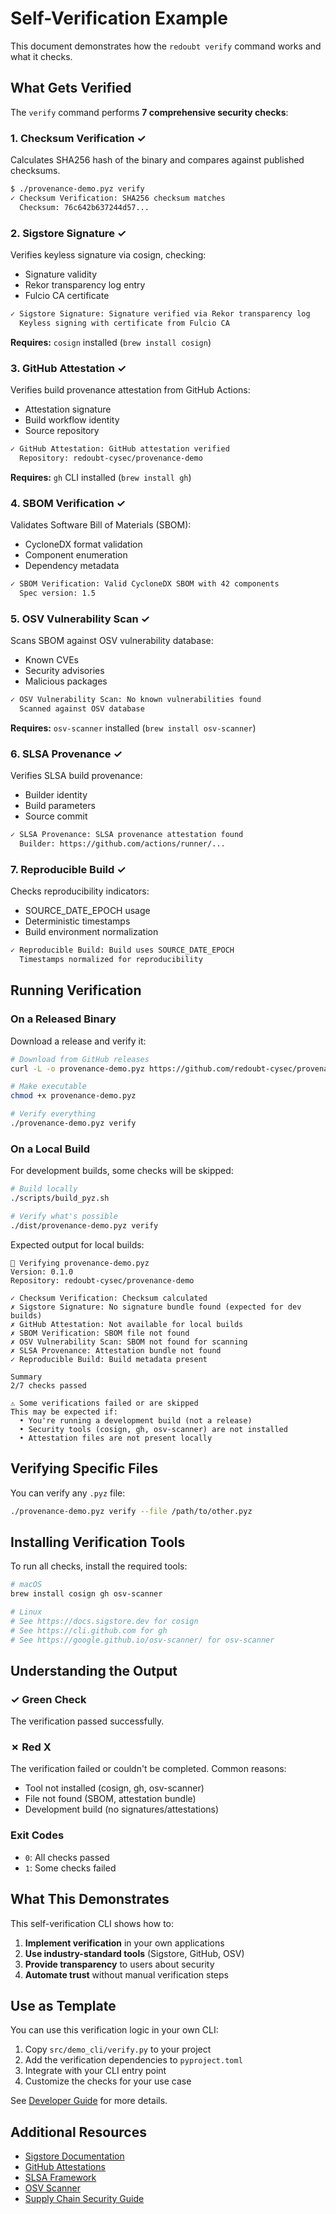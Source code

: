 # Self-Verification Example

This document demonstrates how the `redoubt verify` command works and what it checks.

## What Gets Verified

The `verify` command performs **7 comprehensive security checks**:

### 1. Checksum Verification ✓

Calculates SHA256 hash of the binary and compares against published checksums.

```bash
$ ./provenance-demo.pyz verify
✓ Checksum Verification: SHA256 checksum matches
  Checksum: 76c642b637244d57...
```

### 2. Sigstore Signature ✓

Verifies keyless signature via cosign, checking:

- Signature validity
- Rekor transparency log entry
- Fulcio CA certificate

```bash
✓ Sigstore Signature: Signature verified via Rekor transparency log
  Keyless signing with certificate from Fulcio CA
```

**Requires:** `cosign` installed (`brew install cosign`)

### 3. GitHub Attestation ✓

Verifies build provenance attestation from GitHub Actions:

- Attestation signature
- Build workflow identity
- Source repository

```bash
✓ GitHub Attestation: GitHub attestation verified
  Repository: redoubt-cysec/provenance-demo
```

**Requires:** `gh` CLI installed (`brew install gh`)

### 4. SBOM Verification ✓

Validates Software Bill of Materials (SBOM):

- CycloneDX format validation
- Component enumeration
- Dependency metadata

```bash
✓ SBOM Verification: Valid CycloneDX SBOM with 42 components
  Spec version: 1.5
```

### 5. OSV Vulnerability Scan ✓

Scans SBOM against OSV vulnerability database:

- Known CVEs
- Security advisories
- Malicious packages

```bash
✓ OSV Vulnerability Scan: No known vulnerabilities found
  Scanned against OSV database
```

**Requires:** `osv-scanner` installed (`brew install osv-scanner`)

### 6. SLSA Provenance ✓

Verifies SLSA build provenance:

- Builder identity
- Build parameters
- Source commit

```bash
✓ SLSA Provenance: SLSA provenance attestation found
  Builder: https://github.com/actions/runner/...
```

### 7. Reproducible Build ✓

Checks reproducibility indicators:

- SOURCE_DATE_EPOCH usage
- Deterministic timestamps
- Build environment normalization

```bash
✓ Reproducible Build: Build uses SOURCE_DATE_EPOCH
  Timestamps normalized for reproducibility
```

## Running Verification

### On a Released Binary

Download a release and verify it:

```bash
# Download from GitHub releases
curl -L -o provenance-demo.pyz https://github.com/redoubt-cysec/provenance-demo/releases/download/v0.1.0/provenance-demo.pyz

# Make executable
chmod +x provenance-demo.pyz

# Verify everything
./provenance-demo.pyz verify
```

### On a Local Build

For development builds, some checks will be skipped:

```bash
# Build locally
./scripts/build_pyz.sh

# Verify what's possible
./dist/provenance-demo.pyz verify
```

Expected output for local builds:

```
🔐 Verifying provenance-demo.pyz
Version: 0.1.0
Repository: redoubt-cysec/provenance-demo

✓ Checksum Verification: Checksum calculated
✗ Sigstore Signature: No signature bundle found (expected for dev builds)
✗ GitHub Attestation: Not available for local builds
✗ SBOM Verification: SBOM file not found
✗ OSV Vulnerability Scan: SBOM not found for scanning
✗ SLSA Provenance: Attestation bundle not found
✓ Reproducible Build: Build metadata present

Summary
2/7 checks passed

⚠ Some verifications failed or are skipped
This may be expected if:
  • You're running a development build (not a release)
  • Security tools (cosign, gh, osv-scanner) are not installed
  • Attestation files are not present locally
```

## Verifying Specific Files

You can verify any `.pyz` file:

```bash
./provenance-demo.pyz verify --file /path/to/other.pyz
```

## Installing Verification Tools

To run all checks, install the required tools:

```bash
# macOS
brew install cosign gh osv-scanner

# Linux
# See https://docs.sigstore.dev for cosign
# See https://cli.github.com for gh
# See https://google.github.io/osv-scanner/ for osv-scanner
```

## Understanding the Output

### ✓ Green Check

The verification passed successfully.

### ✗ Red X

The verification failed or couldn't be completed. Common reasons:

- Tool not installed (cosign, gh, osv-scanner)
- File not found (SBOM, attestation bundle)
- Development build (no signatures/attestations)

### Exit Codes

- `0`: All checks passed
- `1`: Some checks failed

## What This Demonstrates

This self-verification CLI shows how to:

1. **Implement verification** in your own applications
2. **Use industry-standard tools** (Sigstore, GitHub, OSV)
3. **Provide transparency** to users about security
4. **Automate trust** without manual verification steps

## Use as Template

You can use this verification logic in your own CLI:

1. Copy `src/demo_cli/verify.py` to your project
2. Add the verification dependencies to `pyproject.toml`
3. Integrate with your CLI entry point
4. Customize the checks for your use case

See [Developer Guide](../contributing/DEVELOPER-GUIDE.md) for more details.

## Additional Resources

- [Sigstore Documentation](https://docs.sigstore.dev/)
- [GitHub Attestations](https://docs.github.com/en/actions/security-guides/using-artifact-attestations-to-establish-provenance-for-builds)
- [SLSA Framework](https://slsa.dev/)
- [OSV Scanner](https://google.github.io/osv-scanner/)
- [Supply Chain Security Guide](./SUPPLY-CHAIN.md)
